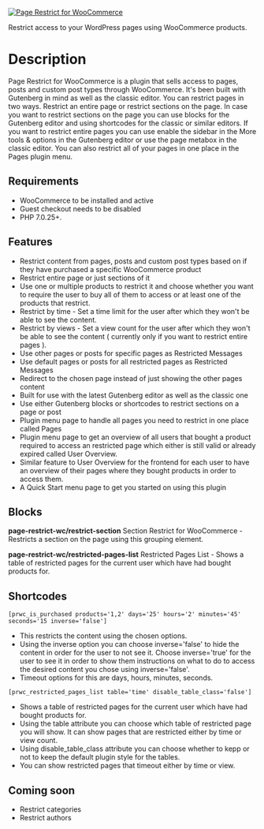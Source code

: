 <p align="center">
<a href="https://wordpress.org/plugins/page-restrict-for-woocommerce">
  
![Page Restrict for WooCommerce](https://user-images.githubusercontent.com/25887644/78312806-3e882080-7555-11ea-8689-e30501aa59fb.png)

</a>
</p>
Restrict access to your WordPress pages using WooCommerce products.

# Description
Page Restrict for WooCommerce is a plugin that sells access to pages, posts and custom post types through WooCommerce. It's been built with Gutenberg in mind as well as the classic editor. You can restrict pages in two ways. Restrict an entire page or restrict sections on the page. In case you want to restrict sections on the page you can use blocks for the Gutenberg editor and using shortcodes for the classic or similar editors. If you want to restrict entire pages you can use enable the sidebar in the More tools & options in the Gutenberg editor or use the page metabox in the classic editor. You can also restrict all of your pages in one place in the Pages plugin menu.

## Requirements
* WooCommerce to be installed and active
* Guest checkout needs to be disabled
* PHP 7.0.25+.

## Features
* Restrict content from pages, posts and custom post types based on if they have purchased a specific WooCommerce product
* Restrict entire page or just sections of it
* Use one or multiple products to restrict it and choose whether you want to require the user to buy all of them to access or at least one of the products that restrict. 
* Restrict by time - Set a time limit for the user after which they won't be able to see the content.
* Restrict by views - Set a view count for the user after which they won't be able to see the content ( currently only if you want to restrict entire pages ).
* Use other pages or posts for specific pages as Restricted Messages
* Use default pages or posts for all restricted pages as Restricted Messages
* Redirect to the chosen page instead of just showing the other pages content
* Built for use with the latest Gutenberg editor as well as the classic one
* Use either Gutenberg blocks or shortcodes to restrict sections on a page or post
* Plugin menu page to handle all pages you need to restrict in one place called Pages
* Plugin menu page to get an overview of all users that bought a product required to access an restricted page which either is still valid or already expired called User Overview.
* Similar feature to User Overview for the frontend for each user to have an overview of their pages where they bought products in order to access them.
* A Quick Start menu page to get you started on using this plugin

## Blocks
__page-restrict-wc/restrict-section__
Section Restrict for WooCommerce - Restricts a section on the page using this grouping element.

__page-restrict-wc/restricted-pages-list__
Restricted Pages List - Shows a table of restricted pages for the current user which have had bought products for.

## Shortcodes
`[prwc_is_purchased products='1,2' days='25' hours='2' minutes='45' seconds='15 inverse='false']`

* This restricts the content using the chosen options. 
* Using the inverse option you can choose inverse='false' to hide the content in order for the user to not see it. Choose inverse='true' for the user to see it in order to show them instructions on what to do to access the desired content you chose using inverse='false'.
* Timeout options for this are days, hours, minutes, seconds.

`[prwc_restricted_pages_list table='time' disable_table_class='false']`

* Shows a table of restricted pages for the current user which have had bought products for.
* Using the table attribute you can choose which table of restricted page you will show. It can show pages that are restricted either by time or view count.
* Using disable_table_class attribute you can choose whether to kepp or not to keep the default plugin style for the tables.
* You can show restricted pages that timeout either by time or view.

## Coming soon
* Restrict categories
* Restrict authors
